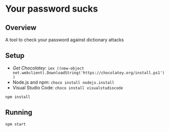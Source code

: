 # Your password sucks

## Overview 

A tool to check your password against dictionary attacks

## Setup

- *Get Chocolatey*: `iex ((new-object net.webclient).DownloadString('https://chocolatey.org/install.ps1'))`
- Node.js and npm: `choco install nodejs.install`
- Visual Studio Code: `choco install visualstudiocode`

`npm install`

## Running
```
npm start
```